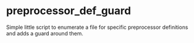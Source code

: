 # preprocessor_def_guard 

Simple little script to enumerate a file for specific preprocessor definitions and adds a guard around them.
